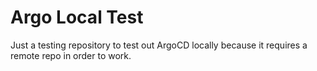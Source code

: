 # Argo Local Test

Just a testing repository to test out ArgoCD locally because it requires a
remote repo in order to work.
